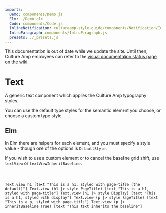 ```yaml
---
imports:
  Demo: components/Demo.js
  Elm: ./Demo.elm
  Code: components/Code.js
  InlineNotification: cultureamp-style-guide/components/Notification/InlineNotification.js
  IntroParagraph: components/IntroParagraph.js
  presets: ./_presets.js
---
```


<div><InlineNotification persistent={true} type="cautionary" title="Out of date">This documentation is out of date while we update the site. Until then, Culture Amp employees can refer to the <a href="https://cultureamp.atlassian.net/wiki/spaces/CA/pages/916161089/Kaizen+Visual+Documentation+Status">visual documentation status page on the wiki</a>.</InlineNotification></div>

# Text

<IntroParagraph>

A generic text component which applies the Culture Amp typography styles.

You can use the default type styles for the semantic element you choose, or choose a custom type style.

</IntroParagraph>

<Demo presets={presets} elm={Elm.Elm.Text.Demo} />

## Elm

In Elm there are helpers for each element, and you must specify a style value - though one of the options is `DefaultStyle`.

If you wish to use a custom element or to cancel the baseline grid shift, use `textView` or `textViewInheritBaseline`.

<Code>

Text.view h1 [text "This is a h1, styled with page-title (the default)"]
Text.view (h1 |> style PageTitle) [text "This is a h1, styled with page-title"]
Text.view (h1 |> style Display) [text "This is a h1, styled with display"]
Text.view (p |> style PageTitle) [text "This is a p, styled with page-title"]
Text.view (p |> inheritBaseline True) [text "This text inherits the baseline"]

</Code>
